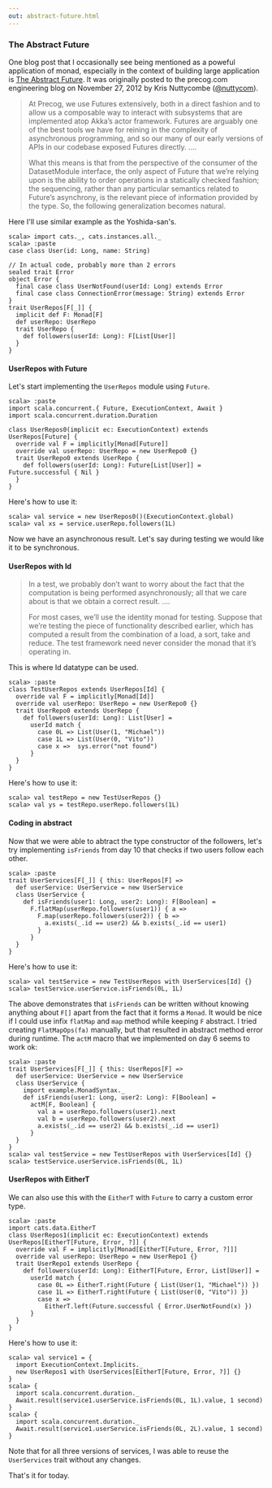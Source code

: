 ```yaml
---
out: abstract-future.html
---
```


  [af]: http://logji.blogspot.com/2014/02/the-abstract-future.html

### The Abstract Future

One blog post that I occasionally see being mentioned as a poweful application of monad, especially in the context of building large application is [The Abstract Future][af]. It was originally posted to the precog.com engineering blog on November 27, 2012 by Kris Nuttycombe ([@nuttycom](https://twitter.com/nuttycom)).

>  At Precog, we use Futures extensively, both in a direct fashion and to allow us a composable way to interact with subsystems that are implemented atop Akka’s actor framework. Futures are arguably one of the best tools we have for reining in the complexity of asynchronous programming, and so our many of our early versions of APIs in our codebase exposed Futures directly.
> ....
>
> What this means is that from the perspective of the consumer of the DatasetModule interface, the only aspect of Future that we’re relying upon is the ability to order operations in a statically checked fashion; the sequencing, rather than any particular semantics related to Future’s asynchrony, is the relevant piece of information provided by the type. So, the following generalization becomes natural.

Here I'll use similar example as the Yoshida-san's.

```console:new
scala> import cats._, cats.instances.all._
scala> :paste
case class User(id: Long, name: String)

// In actual code, probably more than 2 errors
sealed trait Error
object Error {
  final case class UserNotFound(userId: Long) extends Error
  final case class ConnectionError(message: String) extends Error
}
trait UserRepos[F[_]] {
  implicit def F: Monad[F]
  def userRepo: UserRepo
  trait UserRepo {
    def followers(userId: Long): F[List[User]]
  }
}
```

#### UserRepos with Future

Let's start implementing the `UserRepos` module using `Future`.

```console
scala> :paste
import scala.concurrent.{ Future, ExecutionContext, Await }
import scala.concurrent.duration.Duration

class UserRepos0(implicit ec: ExecutionContext) extends UserRepos[Future] {
  override val F = implicitly[Monad[Future]]
  override val userRepo: UserRepo = new UserRepo0 {}
  trait UserRepo0 extends UserRepo {
    def followers(userId: Long): Future[List[User]] = Future.successful { Nil }
  }
}
```

Here's how to use it:

```console
scala> val service = new UserRepos0()(ExecutionContext.global)
scala> val xs = service.userRepo.followers(1L)
```

Now we have an asynchronous result. Let's say during testing we would like it to be synchronous.

#### UserRepos with Id

> In a test, we probably don’t want to worry about the fact that the computation is being performed asynchronously; all that we care about is that we obtain a correct result.
> ....
>
> For most cases, we’ll use the identity monad for testing. Suppose that we’re testing the piece of functionality described earlier, which has computed a result from the combination of a load, a sort, take and reduce. The test framework need never consider the monad that it’s operating in.

This is where Id datatype can be used.

```console
scala> :paste
class TestUserRepos extends UserRepos[Id] {
  override val F = implicitly[Monad[Id]]
  override val userRepo: UserRepo = new UserRepo0 {}
  trait UserRepo0 extends UserRepo {
    def followers(userId: Long): List[User] =
      userId match {
        case 0L => List(User(1, "Michael"))
        case 1L => List(User(0, "Vito"))
        case x =>  sys.error("not found")
      }
  }
}
```

Here's how to use it:


```console
scala> val testRepo = new TestUserRepos {}
scala> val ys = testRepo.userRepo.followers(1L)
```

#### Coding in abstract

Now that we were able to abtract the type constructor of the followers, let's try implementing `isFriends` from day 10 that checks if two users follow each other.

```console
scala> :paste
trait UserServices[F[_]] { this: UserRepos[F] =>
  def userService: UserService = new UserService
  class UserService {
    def isFriends(user1: Long, user2: Long): F[Boolean] =
      F.flatMap(userRepo.followers(user1)) { a =>
        F.map(userRepo.followers(user2)) { b =>
          a.exists(_.id == user2) && b.exists(_.id == user1)
        }
      }
  }
}
```

Here's how to use it:

```console
scala> val testService = new TestUserRepos with UserServices[Id] {}
scala> testService.userService.isFriends(0L, 1L)
```

The above demonstrates that `isFriends` can be written without knowing anything about `F[]` apart from the fact that it forms a `Monad`. It would be nice if I could use infix `flatMap` and `map` method while keeping `F` abstract. I tried creating `FlatMapOps(fa)` manually, but that resulted in abstract method error during runtime. The `actM` macro that we implemented on day 6 seems to work ok:

```console
scala> :paste
trait UserServices[F[_]] { this: UserRepos[F] =>
  def userService: UserService = new UserService
  class UserService {
    import example.MonadSyntax._
    def isFriends(user1: Long, user2: Long): F[Boolean] =
      actM[F, Boolean] {
        val a = userRepo.followers(user1).next
        val b = userRepo.followers(user2).next
        a.exists(_.id == user2) && b.exists(_.id == user1)
      }
  }
}
scala> val testService = new TestUserRepos with UserServices[Id] {}
scala> testService.userService.isFriends(0L, 1L)
```

#### UserRepos with EitherT

We can also use this with the `EitherT` with `Future` to carry a custom error type.

```console
scala> :paste
import cats.data.EitherT
class UserRepos1(implicit ec: ExecutionContext) extends UserRepos[EitherT[Future, Error, ?]] {
  override val F = implicitly[Monad[EitherT[Future, Error, ?]]]
  override val userRepo: UserRepo = new UserRepo1 {}
  trait UserRepo1 extends UserRepo {
    def followers(userId: Long): EitherT[Future, Error, List[User]] =
      userId match {
        case 0L => EitherT.right(Future { List(User(1, "Michael")) })
        case 1L => EitherT.right(Future { List(User(0, "Vito")) })
        case x =>
          EitherT.left(Future.successful { Error.UserNotFound(x) })
      }
  }
}
```

Here's how to use it:

```console
scala> val service1 = {
  import ExecutionContext.Implicits._
  new UserRepos1 with UserServices[EitherT[Future, Error, ?]] {}
}
scala> {
  import scala.concurrent.duration._
  Await.result(service1.userService.isFriends(0L, 1L).value, 1 second)
}
scala> {
  import scala.concurrent.duration._
  Await.result(service1.userService.isFriends(0L, 2L).value, 1 second)
}
```

Note that for all three versions of services, I was able to reuse the `UserServices` trait without any changes.

That's it for today.
